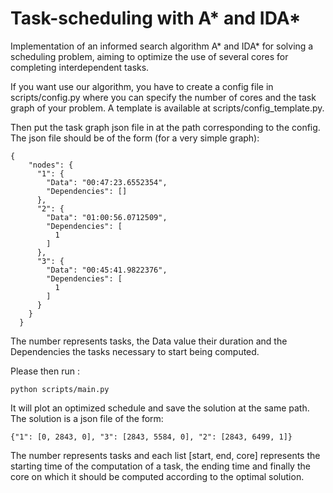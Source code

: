 # Task-scheduling with A* and IDA*

Implementation of an informed search algorithm A* and IDA* for solving a scheduling problem, aiming to optimize the use of several cores for completing interdependent tasks.

If you want use our algorithm, you have to create a config file in scripts/config.py where you can specify the number of cores and the task graph of your problem. A template is available at scripts/config_template.py.

Then put the task graph json file in at the path corresponding to the config. The json file should be of the form (for a very simple graph):

  
    {
        "nodes": {
          "1": {
            "Data": "00:47:23.6552354",
            "Dependencies": []
          },
          "2": {
            "Data": "01:00:56.0712509",
            "Dependencies": [
              1
            ]
          },
          "3": {
            "Data": "00:45:41.9822376",
            "Dependencies": [
              1
            ]
          }
        }
      }

The number represents tasks, the Data value their duration and the Dependencies the tasks necessary to start being computed.

Please then run :
    
    python scripts/main.py

It will plot an optimized schedule and save the solution at the same path. The solution is a json file of the form:

    {"1": [0, 2843, 0], "3": [2843, 5584, 0], "2": [2843, 6499, 1]}

The number represents tasks and each list [start, end, core] represents the starting time of the computation of a task, the ending time and finally the core on which it should be computed according to the optimal solution.
    
